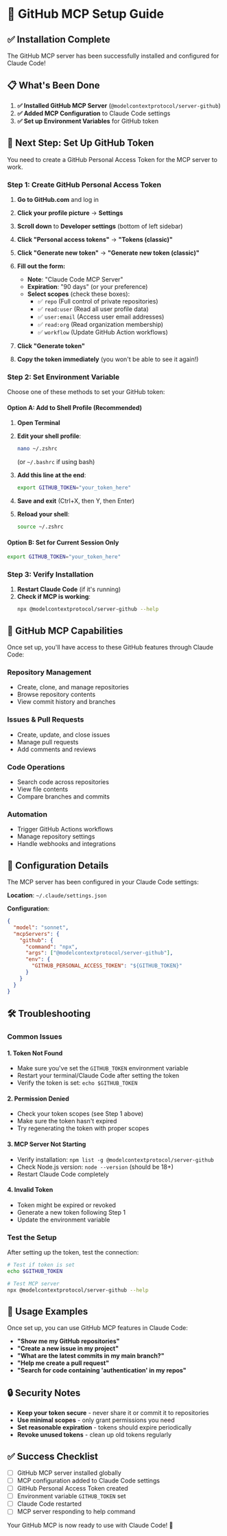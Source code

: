 # 🔧 GitHub MCP Setup Guide

## ✅ Installation Complete

The GitHub MCP server has been successfully installed and configured for Claude Code!

## 📋 What's Been Done

1. **✅ Installed GitHub MCP Server** (`@modelcontextprotocol/server-github`)
2. **✅ Added MCP Configuration** to Claude Code settings
3. **✅ Set up Environment Variables** for GitHub token

## 🔑 Next Step: Set Up GitHub Token

You need to create a GitHub Personal Access Token for the MCP server to work.

### Step 1: Create GitHub Personal Access Token

1. **Go to GitHub.com** and log in
2. **Click your profile picture** → **Settings**
3. **Scroll down** to **Developer settings** (bottom of left sidebar)
4. **Click "Personal access tokens"** → **"Tokens (classic)"**
5. **Click "Generate new token"** → **"Generate new token (classic)"**
6. **Fill out the form:**
   - **Note**: "Claude Code MCP Server"
   - **Expiration**: "90 days" (or your preference)
   - **Select scopes** (check these boxes):
     - ✅ `repo` (Full control of private repositories)
     - ✅ `read:user` (Read all user profile data)
     - ✅ `user:email` (Access user email addresses)
     - ✅ `read:org` (Read organization membership)
     - ✅ `workflow` (Update GitHub Action workflows)

7. **Click "Generate token"**
8. **Copy the token immediately** (you won't be able to see it again!)

### Step 2: Set Environment Variable

Choose one of these methods to set your GitHub token:

#### Option A: Add to Shell Profile (Recommended)

1. **Open Terminal**
2. **Edit your shell profile**:
   ```bash
   nano ~/.zshrc
   ```
   (or `~/.bashrc` if using bash)

3. **Add this line at the end**:
   ```bash
   export GITHUB_TOKEN="your_token_here"
   ```

4. **Save and exit** (Ctrl+X, then Y, then Enter)
5. **Reload your shell**:
   ```bash
   source ~/.zshrc
   ```

#### Option B: Set for Current Session Only

```bash
export GITHUB_TOKEN="your_token_here"
```

### Step 3: Verify Installation

1. **Restart Claude Code** (if it's running)
2. **Check if MCP is working**:
   ```bash
   npx @modelcontextprotocol/server-github --help
   ```

## 🎯 GitHub MCP Capabilities

Once set up, you'll have access to these GitHub features through Claude Code:

### **Repository Management**
- Create, clone, and manage repositories
- Browse repository contents
- View commit history and branches

### **Issues & Pull Requests**
- Create, update, and close issues
- Manage pull requests
- Add comments and reviews

### **Code Operations**
- Search code across repositories
- View file contents
- Compare branches and commits

### **Automation**
- Trigger GitHub Actions workflows
- Manage repository settings
- Handle webhooks and integrations

## 🔧 Configuration Details

The MCP server has been configured in your Claude Code settings:

**Location**: `~/.claude/settings.json`

**Configuration**:
```json
{
  "model": "sonnet",
  "mcpServers": {
    "github": {
      "command": "npx",
      "args": ["@modelcontextprotocol/server-github"],
      "env": {
        "GITHUB_PERSONAL_ACCESS_TOKEN": "${GITHUB_TOKEN}"
      }
    }
  }
}
```

## 🛠️ Troubleshooting

### Common Issues

#### 1. **Token Not Found**
- Make sure you've set the `GITHUB_TOKEN` environment variable
- Restart your terminal/Claude Code after setting the token
- Verify the token is set: `echo $GITHUB_TOKEN`

#### 2. **Permission Denied**
- Check your token scopes (see Step 1 above)
- Make sure the token hasn't expired
- Try regenerating the token with proper scopes

#### 3. **MCP Server Not Starting**
- Verify installation: `npm list -g @modelcontextprotocol/server-github`
- Check Node.js version: `node --version` (should be 18+)
- Restart Claude Code completely

#### 4. **Invalid Token**
- Token might be expired or revoked
- Generate a new token following Step 1
- Update the environment variable

### Test the Setup

After setting up the token, test the connection:

```bash
# Test if token is set
echo $GITHUB_TOKEN

# Test MCP server
npx @modelcontextprotocol/server-github --help
```

## 🚀 Usage Examples

Once set up, you can use GitHub MCP features in Claude Code:

- **"Show me my GitHub repositories"**
- **"Create a new issue in my project"**
- **"What are the latest commits in my main branch?"**
- **"Help me create a pull request"**
- **"Search for code containing 'authentication' in my repos"**

## 🔒 Security Notes

- **Keep your token secure** - never share it or commit it to repositories
- **Use minimal scopes** - only grant permissions you need
- **Set reasonable expiration** - tokens should expire periodically
- **Revoke unused tokens** - clean up old tokens regularly

## ✅ Success Checklist

- [ ] GitHub MCP server installed globally
- [ ] MCP configuration added to Claude Code settings
- [ ] GitHub Personal Access Token created
- [ ] Environment variable `GITHUB_TOKEN` set
- [ ] Claude Code restarted
- [ ] MCP server responding to help command

Your GitHub MCP is now ready to use with Claude Code! 🎉